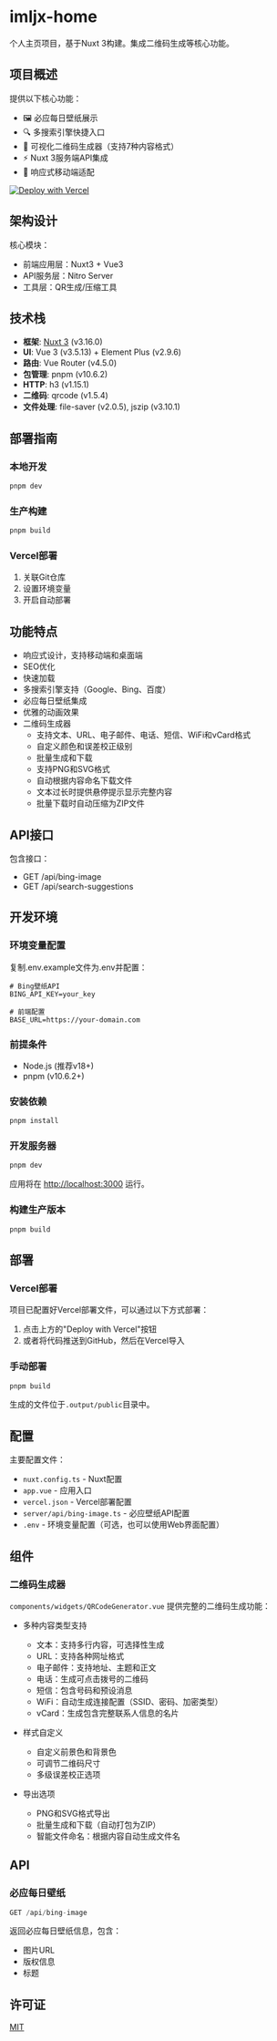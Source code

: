 # imljx-home

个人主页项目，基于Nuxt 3构建。集成二维码生成等核心功能。

## 项目概述
提供以下核心功能：
- 🖼️ 必应每日壁纸展示
- 🔍 多搜索引擎快捷入口
- 🎨 可视化二维码生成器（支持7种内容格式）
- ⚡ Nuxt 3服务端API集成
- 📱 响应式移动端适配


[![Deploy with Vercel](https://vercel.com/button)](https://vercel.com/new/clone?repository-url=https%3A%2F%2Fgithub.com%2FYOUR_USERNAME%2Fimljx-home)

## 架构设计

核心模块：
- 前端应用层：Nuxt3 + Vue3
- API服务层：Nitro Server
- 工具层：QR生成/压缩工具

## 技术栈

- **框架**: [Nuxt 3](https://nuxt.com/) (v3.16.0)
- **UI**: Vue 3 (v3.5.13) + Element Plus (v2.9.6)
- **路由**: Vue Router (v4.5.0)
- **包管理**: pnpm (v10.6.2)
- **HTTP**: h3 (v1.15.1)
- **二维码**: qrcode (v1.5.4)
- **文件处理**: file-saver (v2.0.5), jszip (v3.10.1)

## 部署指南

### 本地开发
```bash
pnpm dev
```

### 生产构建
```bash
pnpm build
```

### Vercel部署
1. 关联Git仓库
2. 设置环境变量
3. 开启自动部署

## 功能特点

- 响应式设计，支持移动端和桌面端
- SEO优化
- 快速加载
- 多搜索引擎支持（Google、Bing、百度）
- 必应每日壁纸集成
- 优雅的动画效果
- 二维码生成器
  - 支持文本、URL、电子邮件、电话、短信、WiFi和vCard格式
  - 自定义颜色和误差校正级别
  - 批量生成和下载
  - 支持PNG和SVG格式
  - 自动根据内容命名下载文件
  - 文本过长时提供悬停提示显示完整内容
  - 批量下载时自动压缩为ZIP文件

## API接口
包含接口：
- GET /api/bing-image
- GET /api/search-suggestions

## 开发环境

### 环境变量配置
复制.env.example文件为.env并配置：
```env
# Bing壁纸API
BING_API_KEY=your_key

# 前端配置
BASE_URL=https://your-domain.com
```

### 前提条件

- Node.js (推荐v18+)
- pnpm (v10.6.2+)

### 安装依赖

```bash
pnpm install
```

### 开发服务器

```bash
pnpm dev
```

应用将在 [http://localhost:3000](http://localhost:3000) 运行。

### 构建生产版本

```bash
pnpm build
```

## 部署

### Vercel部署

项目已配置好Vercel部署文件，可以通过以下方式部署：

1. 点击上方的"Deploy with Vercel"按钮
2. 或者将代码推送到GitHub，然后在Vercel导入

### 手动部署

```bash
pnpm build
```

生成的文件位于`.output/public`目录中。

## 配置

主要配置文件：

- `nuxt.config.ts` - Nuxt配置
- `app.vue` - 应用入口
- `vercel.json` - Vercel部署配置
- `server/api/bing-image.ts` - 必应壁纸API配置
- `.env` - 环境变量配置（可选，也可以使用Web界面配置）

## 组件

### 二维码生成器

`components/widgets/QRCodeGenerator.vue` 提供完整的二维码生成功能：

- 多种内容类型支持
  - 文本：支持多行内容，可选择性生成
  - URL：支持各种网址格式
  - 电子邮件：支持地址、主题和正文
  - 电话：生成可点击拨号的二维码
  - 短信：包含号码和预设消息
  - WiFi：自动生成连接配置（SSID、密码、加密类型）
  - vCard：生成包含完整联系人信息的名片

- 样式自定义
  - 自定义前景色和背景色
  - 可调节二维码尺寸
  - 多级误差校正选项

- 导出选项
  - PNG和SVG格式导出
  - 批量生成和下载（自动打包为ZIP）
  - 智能文件命名：根据内容自动生成文件名

## API

### 必应每日壁纸

```typescript
GET /api/bing-image
```

返回必应每日壁纸信息，包含：
- 图片URL
- 版权信息
- 标题

## 许可证

[MIT](LICENSE)
